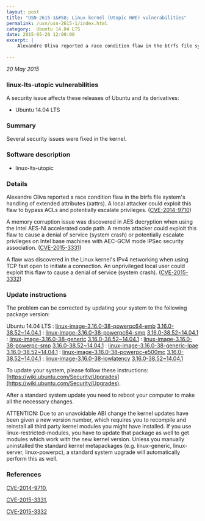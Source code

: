 ```yaml
---
layout: post
title: "USN-2615-1&#58; Linux kernel (Utopic HWE) vulnerabilities"
permalink: /usn/usn-2615-1/index.html
category:  Ubuntu 14.04 LTS
date: 2015-05-20 12:00:00
excerpt: |
    Alexandre Oliva reported a race condition flaw in the btrfs file system&#39;s handling of extended attributes (xattrs). A local attacker could exploit this flaw to bypass ACLs and potentially escalate privileges. ([CVE-2014-9710](http://people.ubuntu.com/~ubuntu-security/cve/CVE-2014-9710))
    
--- 
```

 
 

*20 May 2015*

### linux-lts-utopic vulnerabilities

A security issue affects these releases of Ubuntu and its derivatives:

* Ubuntu 14.04 LTS

### Summary

Several security issues were fixed in the kernel. 

### Software description

* linux-lts-utopic 

### Details

Alexandre Oliva reported a race condition flaw in the btrfs file system&#39;s handling of extended attributes (xattrs). A local attacker could exploit this flaw to bypass ACLs and potentially escalate privileges. ([CVE-2014-9710](http://people.ubuntu.com/~ubuntu-security/cve/CVE-2014-9710))

A memory corruption issue was discovered in AES decryption when using the Intel AES-NI accelerated code path. A remote attacker could exploit this flaw to cause a denial of service (system crash) or potentially escalate privileges on Intel base machines with AEC-GCM mode IPSec security association. ([CVE-2015-3331](http://people.ubuntu.com/~ubuntu-security/cve/CVE-2015-3331))

A flaw was discovered in the Linux kernel&#39;s IPv4 networking when using TCP fast open to initiate a connection. An unprivileged local user could exploit this flaw to cause a denial of service (system crash). ([CVE-2015-3332](http://people.ubuntu.com/~ubuntu-security/cve/CVE-2015-3332)) 

### Update instructions

The problem can be corrected by updating your system to the following package version:

Ubuntu 14.04 LTS
 : [linux-image-3.16.0-38-powerpc64-emb](https://launchpad.net/ubuntu/+source/linux-lts-utopic) <span> [3.16.0-38.52~14.04.1](https://launchpad.net/ubuntu/+source/linux-lts-utopic/3.16.0-38.52~14.04.1) </span> 
 : [linux-image-3.16.0-38-powerpc64-smp](https://launchpad.net/ubuntu/+source/linux-lts-utopic) <span> [3.16.0-38.52~14.04.1](https://launchpad.net/ubuntu/+source/linux-lts-utopic/3.16.0-38.52~14.04.1) </span> 
 : [linux-image-3.16.0-38-generic](https://launchpad.net/ubuntu/+source/linux-lts-utopic) <span> [3.16.0-38.52~14.04.1](https://launchpad.net/ubuntu/+source/linux-lts-utopic/3.16.0-38.52~14.04.1) </span> 
 : [linux-image-3.16.0-38-powerpc-smp](https://launchpad.net/ubuntu/+source/linux-lts-utopic) <span> [3.16.0-38.52~14.04.1](https://launchpad.net/ubuntu/+source/linux-lts-utopic/3.16.0-38.52~14.04.1) </span> 
 : [linux-image-3.16.0-38-generic-lpae](https://launchpad.net/ubuntu/+source/linux-lts-utopic) <span> [3.16.0-38.52~14.04.1](https://launchpad.net/ubuntu/+source/linux-lts-utopic/3.16.0-38.52~14.04.1) </span> 
 : [linux-image-3.16.0-38-powerpc-e500mc](https://launchpad.net/ubuntu/+source/linux-lts-utopic) <span> [3.16.0-38.52~14.04.1](https://launchpad.net/ubuntu/+source/linux-lts-utopic/3.16.0-38.52~14.04.1) </span> 
 : [linux-image-3.16.0-38-lowlatency](https://launchpad.net/ubuntu/+source/linux-lts-utopic) <span> [3.16.0-38.52~14.04.1](https://launchpad.net/ubuntu/+source/linux-lts-utopic/3.16.0-38.52~14.04.1) </span> 

To update your system, please follow these instructions: [https://wiki.ubuntu.com/Security/Upgrades](https://wiki.ubuntu.com/Security/Upgrades).

After a standard system update you need to reboot your computer to make all the necessary changes.

ATTENTION: Due to an unavoidable ABI change the kernel updates have been given a new version number, which requires you to recompile and reinstall all third party kernel modules you might have installed. If you use linux-restricted-modules, you have to update that package as well to get modules which work with the new kernel version. Unless you manually uninstalled the standard kernel metapackages (e.g. linux-generic, linux-server, linux-powerpc), a standard system upgrade will automatically perform this as well. 

### References

 
 [CVE-2014-9710](http://people.ubuntu.com/~ubuntu-security/cve/CVE-2014-9710), 

 [CVE-2015-3331](http://people.ubuntu.com/~ubuntu-security/cve/CVE-2015-3331), 

 [CVE-2015-3332](http://people.ubuntu.com/~ubuntu-security/cve/CVE-2015-3332)
 


